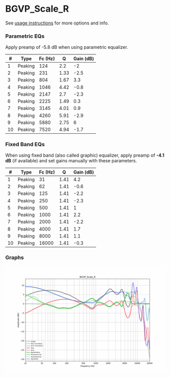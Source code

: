# BGVP_Scale_R
See [usage instructions](https://github.com/jaakkopasanen/AutoEq#usage) for more options and info.

### Parametric EQs
Apply preamp of -5.8 dB when using parametric equalizer.

|   # | Type    |   Fc (Hz) |    Q |   Gain (dB) |
|-----|---------|-----------|------|-------------|
|   1 | Peaking |       124 | 2.2  |        -2   |
|   2 | Peaking |       231 | 1.33 |        -2.5 |
|   3 | Peaking |       804 | 1.67 |         3.3 |
|   4 | Peaking |      1046 | 4.42 |        -0.8 |
|   5 | Peaking |      2147 | 2.7  |        -2.3 |
|   6 | Peaking |      2225 | 1.49 |         0.3 |
|   7 | Peaking |      3145 | 4.01 |         0.9 |
|   8 | Peaking |      4260 | 5.91 |        -2.9 |
|   9 | Peaking |      5880 | 2.75 |         6   |
|  10 | Peaking |      7520 | 4.94 |        -1.7 |

### Fixed Band EQs
When using fixed band (also called graphic) equalizer, apply preamp of **-4.1 dB** (if available) and set gains manually with these parameters.

|   # | Type    |   Fc (Hz) |    Q |   Gain (dB) |
|-----|---------|-----------|------|-------------|
|   1 | Peaking |        31 | 1.41 |         4.2 |
|   2 | Peaking |        62 | 1.41 |        -0.6 |
|   3 | Peaking |       125 | 1.41 |        -2.2 |
|   4 | Peaking |       250 | 1.41 |        -2.3 |
|   5 | Peaking |       500 | 1.41 |         1   |
|   6 | Peaking |      1000 | 1.41 |         2.2 |
|   7 | Peaking |      2000 | 1.41 |        -2.2 |
|   8 | Peaking |      4000 | 1.41 |         1.7 |
|   9 | Peaking |      8000 | 1.41 |         1.1 |
|  10 | Peaking |     16000 | 1.41 |        -0.3 |

### Graphs
![](./BGVP_Scale_R.png)
